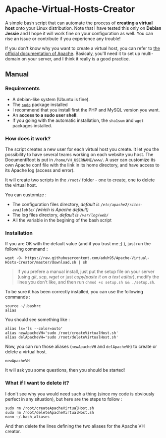 # Apache-Virtual-Hosts-Creator

A simple bash script that can automate the process of **creating a virtual host** onto your Linux distribution. Note that I have tested this only on **Debian Jessie** and I hope it will work fine on your configuration as well. You can rise an issue or contribute if you experience any trouble!

If you don't know why you want to create a virtual host, you can refer to [the official documentation of Apache](https://httpd.apache.org/docs/current/vhosts/). Basicaly, you'll need it to set up multi-domain on your server, and I think it really is a good practice.

## Manual

### Requirements

 * A debian-like system (Ubuntu is fine).
 * The [`sudo`](https://wiki.debian.org/sudo) package installed
 * I recommend that you install first the PHP and MySQL version you want.
 * An **access to a sudo user shell**.
 * If you going with the automatic installation, the `sha1sum` and `wget` packages installed.

### How does it work?

The script creates a new user for each virtual host you create. It let you the possibility to have several teams working on each website you host. The DocumentRoot is put in `/home/VH_USERNAME/www/`. A user can customize its own Apache conf file with the link in its home directory, and have access to its Apache log (access and error).

It will create two scripts in the `/root/` folder - one to create, one to delete the virtual host.


You can customize :

* The configuration files directory, *default is `/etc/apache2/sites-available/` (which is Apache default)*
* The log files directory, *default is `/var/log/web/`*
* All the variable in the begining of the bash script

### Installation

If you are OK with the default value (and if you trust me ;) ), just run the following command :

```shell
wget -O- https://raw.githubusercontent.com/aduh95/Apache-Virtual-Hosts-Creator/master/download.sh | sh
```

> If you prefere a manual install, just put the setup file on your server (using *git*, *scp*, *wget* or just *copy/paste it on a text editor*), modify the lines you don't like, and then run `chmod +x setup.sh && ./setup.sh`.

To be sure it has been correctly installed, you can use the following commands :

```shell
source ~/.bashrc
alias
```

You should see something like :

```text
alias ls='ls --color=auto'
alias newApacheVH='sudo /root/createVirtualHost.sh'
alias delApacheVH='sudo /root/deleteVirtualHost.sh'
```

Now, you can run those aliases (`newApacheVH` and `delApacheVH`) to create or delete a virtual host.

```shell
newApacheVH
```

It will ask you some questions, then you should be started!

### What if I want to delete it?

I don't see why you would need such a thing (since my code is obviously perfect in any situation), but here are the steps to follow :

```shell
sudo rm /root/createApacheVirtualHost.sh
sudo rm /root/deleteApacheVirtualHost.sh
nano ~/.bash_aliases
```

And then delete the lines defining the two aliases for the Apache VH creator.
